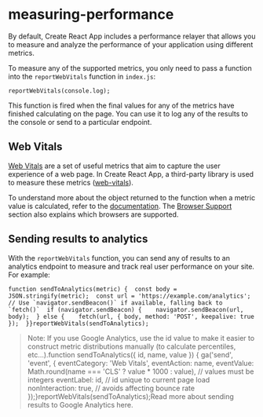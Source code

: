 # measuring-performance

By default, Create React App includes a performance relayer that allows you to measure and analyze the performance of your application using different metrics.

To measure any of the supported metrics, you only need to pass a function into the `reportWebVitals` function in `index.js`:

```
reportWebVitals(console.log);
```

This function is fired when the final values for any of the metrics have finished calculating on the page. You can use it to log any of the results to the console or send to a particular endpoint.

## Web Vitals

[Web Vitals](https://web.dev/vitals/) are a set of useful metrics that aim to capture the user experience of a web page. In Create React App, a third-party library is used to measure these metrics ([web-vitals](https://github.com/GoogleChrome/web-vitals)).

To understand more about the object returned to the function when a metric value is calculated, refer to the [documentation](https://github.com/GoogleChrome/web-vitals/#types). The [Browser Support](https://github.com/GoogleChrome/web-vitals/#browser-support) section also explains which browsers are supported.

## Sending results to analytics

With the `reportWebVitals` function, you can send any of results to an analytics endpoint to measure and track real user performance on your site. For example:

```
function sendToAnalytics(metric) {  const body = JSON.stringify(metric);  const url = 'https://example.com/analytics';  // Use `navigator.sendBeacon()` if available, falling back to `fetch()`  if (navigator.sendBeacon) {    navigator.sendBeacon(url, body);  } else {    fetch(url, { body, method: 'POST', keepalive: true });  }}reportWebVitals(sendToAnalytics);
```

> Note: If you use Google Analytics, use the id value to make it easier to construct metric distributions manually (to calculate percentiles, etc…).function sendToAnalytics({ id, name, value }) {  ga('send', 'event', {    eventCategory: 'Web Vitals',    eventAction: name,    eventValue: Math.round(name === 'CLS' ? value * 1000 : value), // values must be integers    eventLabel: id, // id unique to current page load    nonInteraction: true, // avoids affecting bounce rate  });}reportWebVitals(sendToAnalytics);Read more about sending results to Google Analytics here.
